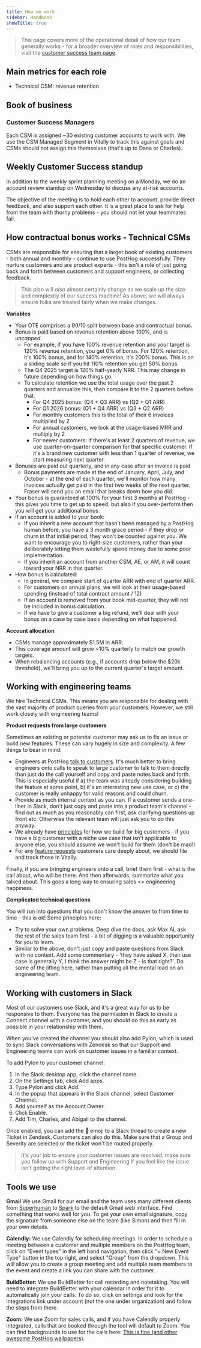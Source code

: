 ```yaml
---
title: How we work
sidebar: Handbook
showTitle: true
---
```


> This page covers more of the operational detail of how our team generally works - for a broader overview of roles and responsibilities, visit the [customer success team page](/handbook/cs-and-onboarding/customer-success).

## Main metrics for each role

- Technical CSM: revenue retention

## Book of business

### Customer Success Managers

Each CSM is assigned ~30 existing customer accounts to work with.  We use the CSM Managed Segment in Vitally to track this against goals and CSMs should not assign this themselves (that's up to Dana or Charles).

## Weekly Customer Success standup

In addition to the weekly sprint planning meeting on a Monday, we do an account review standup on Wednesday to discuss any at-risk accounts.

The objective of the meeting is to hold each other to account, provide direct feedback, and also support each other. It is a great place to ask for help from the team with thorny problems - you should not let your teammates fail.

## How contractual bonus works - Technical CSMs

CSMs are responsible for ensuring that a larger book of existing customers - both annual and monthly - continue to use PostHog successfully. They nurture customers and are product experts - this isn't a role of just going back and forth between customers and support engineers, or collecting feedback.

> This plan will _also_ almost certainly change as we scale up the size and complexity of our success machine! As above, we will always ensure folks are treated fairly when we make changes.

**Variables**

- Your OTE comprises a 90/10 split between base and contractual bonus.
- Bonus is paid based on revenue retention above 100%, and is _uncapped_.
  - For example, if you have 100% revenue retention and your target is 120% revenue retention, you get 0% of bonus. For 120% retention, it's 100% bonus, and for 140% retention, it's 200% bonus. This is on a sliding scale so if you hit 110% retention you get 50% bonus.
  - The Q4 2025 target is 120% half-yearly NRR. This may change in future depending on how things go.
  - To calculate retention we use the total usage over the past 2 quarters and annualize this, then compare it to the 2 quarters before that.
    - For Q4 2025 bonus: (Q4 + Q3 ARR) vs (Q2 + Q1 ARR)
    - For Q1 2026 bonus: (Q1 + Q4 ARR) vs (Q3 + Q2 ARR)
    - For monthly customers this is the total of their 6 invoices multiplied by 2
    - For annual customers, we look at the usage-based MRR and multiply by 2
    - For newer customers: if there's at least 2 quarters of revenue, we use quarter-on-quarter comparison for that specific customer. If it's a brand new customer with less than 1 quarter of revenue, we start measuring next quarter.
- Bonuses are paid out quarterly, and in any case after an invoice is paid
  - Bonus payments are made at the end of January, April, July, and October - at the end of each quarter, we'll monitor how many invoices actually get paid in the first two weeks of the next quarter. Fraser will send you an email that breaks down how you did.
- Your bonus is guaranteed at 100% for your first 3 months at PostHog - this gives you time to get up to speed, but also if you over-perform then you will get your additional bonus.
- If an account is added to your book:
  - If you inherit a new account that hasn't been managed by a PostHog human before, you have a 3 month grace period - if they drop or churn in that initial period, they won't be counted against you. We want to encourage you to right-size customers, rather than your deliberately letting them wastefully spend money due to some poor implementation.
  - If you inherit an account from another CSM, AE, or AM, it will count toward your NRR in that quarter.
- How bonus is calculated:
  - In general, we compare start of quarter ARR with end of quarter ARR.
  - For customers on annual plans, we will look at their usage-based spending (instead of total contract amount / 12)
  - If an account is removed from your book mid-quarter, they will not be included in bonus calculation.
  - If we have to give a customer a big refund, we’ll deal with your bonus on a case by case basis depending on what happened.
 
**Account allocation**
- CSMs manage approximately $1.5M in ARR.
- This coverage amount will grow ~10% quarterly to match our growth targets.
- When rebalancing accounts (e.g., if accounts drop below the $20k threshold), we'll bring you up to the current quarter's target amount.

## Working with engineering teams

We hire Technical CSMs. This means you are responsible for dealing with the vast majority of product queries from your customers. However, we still work closely with engineering teams!

**Product requests from large customers**

Sometimes an existing or potential customer may ask us to fix an issue or build new features. These can vary hugely in size and complexity. A few things to bear in mind:

- Engineers at PostHog [talk to customers](/handbook/making-users-happy#engineers-talk-to-users-and-provide-support). It's much better to bring engineers onto calls to speak to large customer to talk to them directly than just do the call yourself and copy and paste notes back and forth. This is especially useful if a) the team was already considering building the feature at some point, b) it's an interesting new use case, or c) the customer is really unhappy for valid reasons and could churn.
- Provide as much internal context as you can. If a customer sends a one-liner in Slack, don't just copy and paste into a product team's channel - find out as much as you reasonably can first, ask clarifying questions up front etc. Otherwise the relevant team will just ask you to do this anyway.
- We already have [principles](/handbook/how-we-make-money#principles-for-dealing-with-big-customers) for how we build for big customers - if you have a big customer with a niche use case that isn't applicable to anyone else, you should assume we won't build for them (don't be mad!)
- For any [feature requests](/handbook/cs-and-onboarding/feature-requests) customers care deeply about, we should file and track those in Vitally.

Finally, if you are bringing engineers onto a call, brief them first - what is the call about, who will be there. And then afterwards, summarize what you talked about. This goes a long way to ensuring sales <\> engineering happiness.

**Complicated technical questions**

You will run into questions that you don't know the answer to from time to time - this is ok! Some principles here:

- Try to solve your own problems. Deep dive the docs, ask Max AI, ask the rest of the sales team first - a bit of digging is a valuable opportunity for you to learn.
- Similar to the above, don't just copy and paste questions from Slack with no context. Add some commentary - 'they have asked X, their use case is generally Y, I think the answer might be Z - is that right?'. Do some of the lifting here, rather than putting all the mental load on an engineering team.

## Working with customers in Slack

Most of our customers use Slack, and it's a great way for us to be responsive to them. Everyone has the permission in Slack to create a Connect channel with a customer, and you should do this as early as possible in your relationship with them.

When you've created the channel you should also add Pylon, which is used to sync Slack conversations with Zendesk so that our Support and Engineering teams can work on customer issues in a familiar context.

To add Pylon to your customer channel:

1. In the Slack desktop app, click the channel name.
2. On the Settings tab, click Add apps.
3. Type Pylon and click Add.
4. In the popup that appears in the Slack channel, select Customer Channel.
5. Add yourself as the Account Owner.
6. Click Enable.
7. Add Tim, Charles, and Abigail to the channel.

Once enabled, you can add the :ticket: emoji to a Slack thread to create a new Ticket in Zendesk.  Customers can also do this.  Make sure that a Group and Severity are selected or the ticket won't be routed properly.

> It's your job to ensure your customer issues are resolved, make sure you follow up with Support and Engineering if you feel like the issue isn't getting the right level of attention.

## Tools we use
**Gmail**
We use Gmail for our email and the team uses many different clients from [Superhuman](https://superhuman.com/) to [Spark](https://sparkmailapp.com/) to the default Gmail web interface. Find something that works well for you. To get your own email signature, copy the signature from someone else on the team (like Simon) and then fill in your own details.

**Calendly:**
We use Calendly for scheduling meetings. In order to schedule a meeting between a customer and multiple members on the PostHog team, click on "Event types" in the left hand navigation, then click "+ New Event Type" button in the top right, and select "Group" from the dropdown. This will allow you to create a group meeting and add multiple team members to the event and create a link you can share with the customer.

**BuildBetter:**
We use BuildBetter for call recording and notetaking. You will need to integrate BuildBetter with your calendar in order for it to automatically join your calls. To do so, click on settings and look for the integrations link under account (not the one under organization) and follow the steps from there.

**Zoom:**
We use Zoom for sales calls, and if you have Calendly properly integrated, calls that are booked through the tool will default to Zoom. You can find backgrounds to use for the calls here: [This is fine \(and other awesome PostHog wallpapers\)](/blog/posthog-wallpapers).
